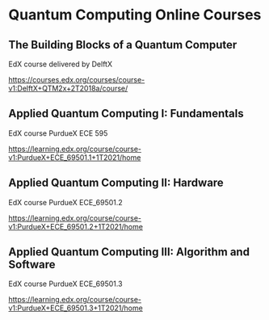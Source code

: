 # Quantum Computing Online Courses

## The Building Blocks of a Quantum Computer

EdX course delivered by DelftX

https://courses.edx.org/courses/course-v1:DelftX+QTM2x+2T2018a/course/

## Applied Quantum Computing I: Fundamentals

EdX course PurdueX ECE 595

https://learning.edx.org/course/course-v1:PurdueX+ECE_69501.1+1T2021/home

## Applied Quantum Computing II: Hardware

EdX course PurdueX ECE_69501.2

https://learning.edx.org/course/course-v1:PurdueX+ECE_69501.2+1T2021/home

## Applied Quantum Computing III: Algorithm and Software

EdX course PurdueX ECE_69501.3

https://learning.edx.org/course/course-v1:PurdueX+ECE_69501.3+1T2021/home

